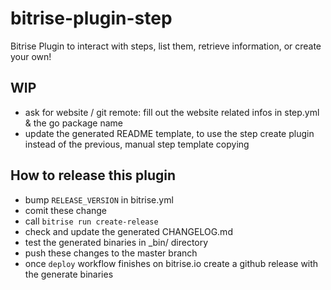 # bitrise-plugin-step

Bitrise Plugin to interact with steps, list them, retrieve information, or create your own!

## WIP

- ask for website / git remote: fill out the website related infos in step.yml & the go package name
- update the generated README template, to use the step create plugin instead of the previous, manual step template copying

## How to release this plugin

- bump `RELEASE_VERSION` in bitrise.yml
- comit these change
- call `bitrise run create-release`
- check and update the generated CHANGELOG.md
- test the generated binaries in _bin/ directory
- push these changes to the master branch
- once `deploy` workflow finishes on bitrise.io create a github release with the generate binaries


